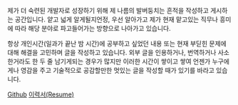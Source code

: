 제가 더 숙련된 개발자로 성장하기 위해 제 나름의 발버둥치는 흔적을 작성하고 게시하는 공간입니다.
얕고 넓게 알게될지언정, 우선 알아가고 제가 현재 맡고있는 직무나 흥미에 따라 해당 분야로 파고들어가는 방향으로 나아가고 있습니다.

항상 개인시간(일과가 끝난 밤 시간)에 공부하고 싶었던 내용 또는 현재 부딛힌 문제에 대해 해결을 고민하며 글을 작성하고 있습니다.
외부 글을 인용하거나, 번역하거나 사소한거라도 한 두 줄 남기게되는 경우가 많지만 이러한 시간이 쌓이고 쌓여 언젠가 누구에게나 영감을 주고 기술적으로 공감할만한 멋있는 글을 작성할 때가 있기를 바라고 있습니다.

[Github](https://github.com/galaxy4276)
[이력서(Resume)](https://pine-epoxy-5c9.notion.site/fbfeafcd12c4426085e41b13f5cad08c?pvs=4)
